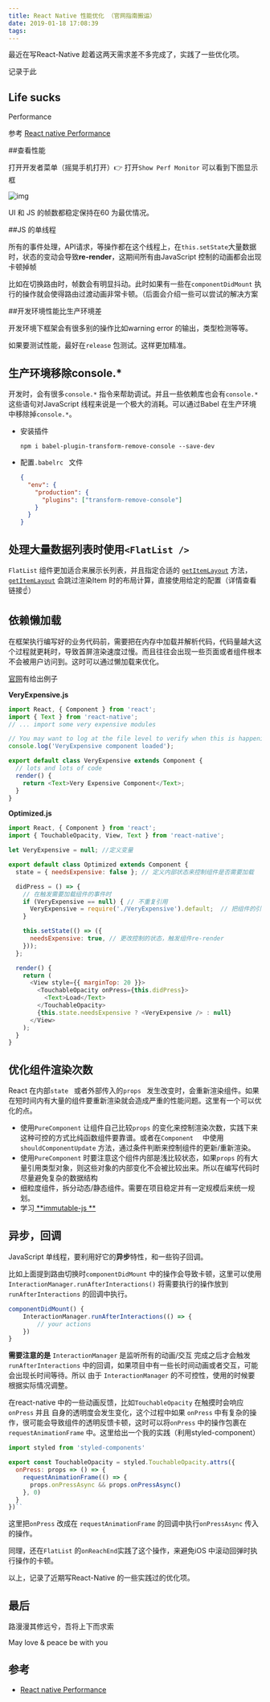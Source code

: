 ```yaml
---
title: React Native 性能优化 （官网指南搬运）
date: 2019-01-18 17:08:39
tags:
---
```


最近在写React-Native 趁着这两天需求差不多完成了，实践了一些优化项。

记录于此

<!-- more -->

## Life sucks

Performance

参考 [React native Performance](https://facebook.github.io/react-native/docs/performance)


##查看性能

打开开发者菜单（摇晃手机打开）👉 打开`Show Perf Monitor` 可以看到下图显示框

![img](https://facebook.github.io/react-native/docs/assets/PerfUtil.png)

UI 和 JS 的帧数都稳定保持在60 为最优情况。



##JS 的单线程

所有的事件处理，API请求，等操作都在这个线程上，在`this.setState`大量数据时，状态的变动会导致**re-render**，这期间所有由JavaScript 控制的动画都会出现卡顿掉帧

比如在切换路由时，帧数会有明显抖动。此时如果有一些在`componentDidMount` 执行的操作就会使得路由过渡动画非常卡顿。（后面会介绍一些可以尝试的解决方案



##开发环境性能比生产环境差

开发环境下框架会有很多别的操作比如warning error 的输出，类型检测等等。

如果要测试性能，最好在`release` 包测试。这样更加精准。



## 生产环境移除console.*

开发时，会有很多`console.*` 指令来帮助调试。并且一些依赖库也会有`console.*` 这些语句对JavaScript 线程来说是一个极大的消耗。可以通过Babel 在生产环境中移除掉`console.*`。

- 安装插件

  `npm i babel-plugin-transform-remove-console --save-dev`

- 配置`.babelrc ` 文件

  ```json
  {
    "env": {
      "production": {
        "plugins": ["transform-remove-console"]
      }
    }
  }
  ```



## 处理大量数据列表时使用`<FlatList />`

`FlatList` 组件更加适合来展示长列表，并且指定合适的 [`getItemLayout`](https://facebook.github.io/react-native/docs/flatlist.html#getitemlayout) 方法， [`getItemLayout`](https://facebook.github.io/react-native/docs/flatlist.html#getitemlayout) 会跳过渲染Item 时的布局计算，直接使用给定的配置（详情查看链接☝️）



## 依赖懒加载

在框架执行编写好的业务代码前，需要把在内存中加载并解析代码，代码量越大这个过程就更耗时，导致首屏渲染速度过慢。而且往往会出现一些页面或者组件根本不会被用户访问到。这时可以通过懒加载来优化。

[官网](https://facebook.github.io/react-native/docs/performance#inline-requires)有给出例子

**VeryExpensive.js**

```javascript
import React, { Component } from 'react';
import { Text } from 'react-native';
// ... import some very expensive modules

// You may want to log at the file level to verify when this is happening
console.log('VeryExpensive component loaded');

export default class VeryExpensive extends Component {
  // lots and lots of code
  render() {
    return <Text>Very Expensive Component</Text>;
  }
}
```

**Optimized.js**

```javascript
import React, { Component } from 'react';
import { TouchableOpacity, View, Text } from 'react-native';

let VeryExpensive = null; //定义变量

export default class Optimized extends Component {
  state = { needsExpensive: false }; // 定义内部状态来控制组件是否需要加载

  didPress = () => {
    // 在触发需要加载组件的事件时
    if (VeryExpensive == null) { // 不重复引用
      VeryExpensive = require('./VeryExpensive').default;  // 把组件的引用赋给定义好的变量
    }

    this.setState(() => ({
      needsExpensive: true, // 更改控制的状态，触发组件re-render
    }));
  };

  render() {
    return (
      <View style={{ marginTop: 20 }}>
        <TouchableOpacity onPress={this.didPress}>
          <Text>Load</Text>
        </TouchableOpacity>
        {this.state.needsExpensive ? <VeryExpensive /> : null}
      </View>
    );
  }
}
```



## 优化组件渲染次数

React 在内部`state ` 或者外部传入的`props ` 发生改变时，会重新渲染组件。如果在短时间内有大量的组件要重新渲染就会造成严重的性能问题。这里有一个可以优化的点。

- 使用`PureComponent`  让组件自己比较`props` 的变化来控制渲染次数，实践下来这种可控的方式比纯函数组件要靠谱。或者在`Component  `  中使用 `shouldComponentUpdate`  方法，通过条件判断来控制组件的更新/重新渲染。
- 使用`PureComponent`  时要注意这个组件内部是浅比较状态，如果`props`  的有大量引用类型对象，则这些对象的内部变化不会被比较出来。所以在编写代码时尽量避免复杂的数据结构
- 细粒度组件，拆分动态/静态组件。需要在项目稳定并有一定规模后来统一规划。
- 学习[ **immutable-js **](https://github.com/facebook/immutable-js) 



## 异步，回调

JavaScript 单线程，要利用好它的**异步**特性，和一些钩子回调。



比如上面提到路由切换时`componentDidMount`  中的操作会导致卡顿，这里可以使用 `InteractionManager.runAfterInteractions()`  将需要执行的操作放到`runAfterInteractions`  的回调中执行。

```javascript
componentDidMount() {
	InteractionManager.runAfterInteractions(() => {
        // your actions
	})
}
```

**需要注意的是** `InteractionManager`  是监听所有的动画/交互 完成之后才会触发 `runAfterInteractions`  中的回调，如果项目中有一些长时间动画或者交互，可能会出现长时间等待。所以 由于 `InteractionManager`  的不可控性，使用的时候要根据实际情况调整。

在react-native 中的一些动画反馈，比如`TouchableOpacity`  在触摸时会响应 `onPress`  并且 自身的透明度会发生变化，这个过程中如果 `onPress`  中有复杂的操作，很可能会导致组件的透明反馈卡顿，这时可以将`onPress`  中的操作包裹在 `requestAnimationFrame`  中。这里给出一个我的实践（利用styled-component）

``` javascript
import styled from 'styled-components'

export const TouchableOpacity = styled.TouchableOpacity.attrs({
  onPress: props => () => {
    requestAnimationFrame(() => {
      props.onPressAsync && props.onPressAsync()
    }, 0)
  }
})``
```

这里把`onPress`  改成在 `requestAnimationFrame`  的回调中执行`onPressAsync`  传入的操作。

同理，还在`FlatList`  的`onReachEnd`实践了这个操作，来避免iOS 中滚动回弹时执行操作的卡顿。


以上，记录了近期写React-Native 的一些实践过的优化项。

## 最后

路漫漫其修远兮，吾将上下而求索

May love & peace be with you 


## 参考

- [React native Performance](https://facebook.github.io/react-native/docs/performance)


